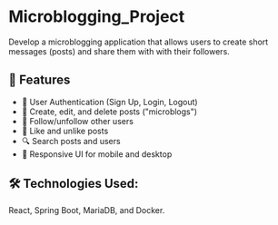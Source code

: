 # Microblogging_Project

Develop a microblogging application that allows users to create short messages (posts) and share them with with their followers.

## 🚀 Features

- 🔐 User Authentication (Sign Up, Login, Logout)
- 📝 Create, edit, and delete posts ("microblogs")
- 👥 Follow/unfollow other users
- 🧡 Like and unlike posts
- 🔍 Search posts and users
- 📱 Responsive UI for mobile and desktop

## 🛠️ Technologies Used:
React, Spring Boot, MariaDB, and Docker. 
